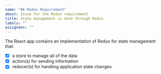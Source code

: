 ```yaml
---
name: "#6 Redux Requirement"
about: Issue for the Redux requirement
title: State management is done through Redux
labels: ""
assignees: ""
---
```


The React app contains an implementation of Redux for state management that:

- [x] a store to manage all of the data
- [x] action(s) for sending information
- [x] reducer(s) for handling application state changes
